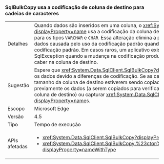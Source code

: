 ### <a name="sqlbulkcopy-uses-destination-column-encoding-for-strings"></a>SqlBulkCopy usa a codificação de coluna de destino para cadeias de caracteres

|   |   |
|---|---|
|Detalhes|Quando dados são inseridos em uma coluna, o <xref:System.Data.SqlClient.SqlBulkCopy?displayProperty=name> usa a codificação da coluna de destino em vez da codificação padrão para os tipos <code>VARCHAR</code> e <code>CHAR</code>. Essa alteração elimina a possibilidade de corrompimento de dados causada pelo uso da codificação padrão quando a coluna de destino não usa a codificação padrão. Em casos raros, um aplicativo existente pode gerar uma exceção SqlException quando a mudança na codificação produz dados que são grandes demais para caber na coluna de destino.|
|Sugestão|Espere que <xref:System.Data.SqlClient.SqlBulkCopy?displayProperty=name> não corrompa os dados devido a diferenças de codificação. Se as cadeias de caracteres perto do limite de tamanho da coluna de destino estiverem sendo copiadas, talvez seja necessário codificar previamente os dados (a serem copiados para verificar se os dados serão ajustados na coluna de destino) ou capturar <xref:System.Data.SqlClient.SqlException?displayProperty=name>s.|
|Escopo|Microsoft Edge|
|Versão|4.5|
|Tipo|Tempo de execução|
|APIs afetadas|<ul><li><xref:System.Data.SqlClient.SqlBulkCopy?displayProperty=nameWithType></li><li><xref:System.Data.SqlClient.SqlBulkCopy.%23ctor(System.Data.SqlClient.SqlConnection)?displayProperty=nameWithType></li></ul>|

